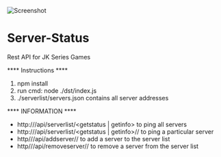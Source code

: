![Screenshot](screenshot.png)

# Server-Status
Rest API for JK Series Games

**** Instructions ****
  1) npm install
  2) run cmd: node ./dst/index.js
  3) ./serverlist/servers.json contains all server addresses

**** INFORMATION ****
  * http://<your site>/api/serverlist/<getstatus | getinfo> to ping all servers
  * http://<your site>/api/serverlist/<getstatus | getinfo>/<port>/<host> to ping a particular server
  * http//<your site>/api/addserver/<port>/<host> to add a server to the server list
  * http//<your site>/api/removeserver/<port>/<host> to remove a server from the server list
